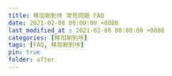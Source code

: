```yaml
---
title: 移加剛到埗 常見問題 FAQ
date: 2021-02-08 00:00:00 +0800
last_modified_at : 2021-02-08 00:00:00 +0800
categories: [移加剛到埗]
tags: [FAQ, 移加剛到埗]
pin: true
folder: after
---
```


